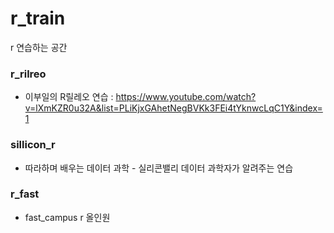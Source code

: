 # r_train
r 연습하는 공간


### r_rilreo

- 이부일의 R릴레오 연습 : https://www.youtube.com/watch?v=lXmKZR0u32A&list=PLiKjxGAhetNegBVKk3FEi4tYknwcLqC1Y&index=1

### sillicon_r

- 따라하며 배우는 데이터 과학 - 실리콘밸리 데이터 과학자가 알려주는 연습

### r_fast

- fast_campus r 올인원
